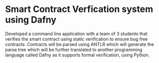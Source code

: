 # Smart Contract Verfication system using Dafny

Developed a command line application with a team of 3 students that verifies the smart contract using static verification to ensure bug free contracts. Contracts will be parsed using ANTLR which will generate the parse tree which will be further translated to another programming language called Dafny as it supports formal verification, using Python.
